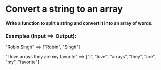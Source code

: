 # Convert a string to an array

#### Write a function to split a string and convert it into an array of words.

### Examples (Input ==> Output):

"Robin Singh" ==> ["Robin", "Singh"]

"I love arrays they are my favorite" ==> ["I", "love", "arrays", "they", "are", "my", "favorite"]
